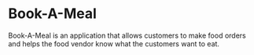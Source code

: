 # Book-A-Meal
Book-A-Meal is an application that allows customers to make food orders and helps the food
vendor know what the customers want to eat.

